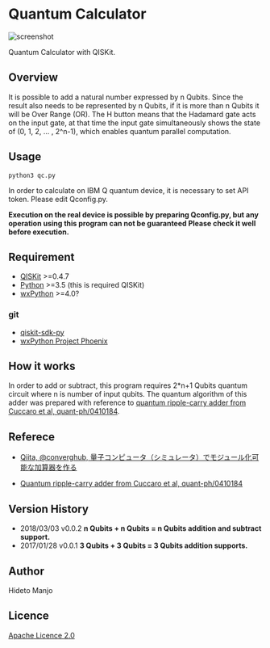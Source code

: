 # Quantum Calculator 
![screenshot](https://raw.github.com/wiki/hotstaff/qc/images/screen_shot.png "screen shot")

Quantum Calculator with QISKit.

## Overview

It is possible to add a natural number expressed by n Qubits.  Since the result also needs to be represented by n Qubits, if it is more than n Qubits it will be Over Range (OR). The H button means that the Hadamard gate acts on the input gate, at that time the input gate simultaneously shows the state of (0, 1, 2, ... , 2^n-1), which enables quantum parallel computation.

## Usage

```
python3 qc.py
```

In order to calculate on IBM Q quantum device, it is necessary to set API token. Please edit Qconfig.py.

**Execution on the real device is possible by preparing Qconfig.py, but any operation using this program can not be guaranteed Please check it well before execution.**

## Requirement

 * [QISKit](https://www.qiskit.org/) >=0.4.7
 * [Python](https://www.python.org/) >=3.5 (this is required QISKit)
 * [wxPython](https://www.wxpython.org/) >=4.0?

### git

 * [qiskit-sdk-py](https://github.com/QISKit/qiskit-sdk-py)
 * [wxPython Project Phoenix](https://github.com/wxWidgets/Phoenix)

## How it works
In order to add or subtract, this program requires  2*n+1 Qubits quantum circuit where n is number of input qubits. The quantum algorithm of this adder was prepared with reference to  [quantum ripple-carry adder from Cuccaro et al, quant-ph/0410184](https://arxiv.org/abs/quant-ph/0410184).

## Referece

 *  [Qiita, @converghub, 量子コンピュータ（シミュレータ）でモジュール化可能な加算器を作る](https://qiita.com/converghub/items/c61b2b91b311cf730e18)

 *  [Quantum ripple-carry adder from Cuccaro et al, quant-ph/0410184](https://arxiv.org/abs/quant-ph/0410184)

## Version History

 * 2018/03/03  v0.0.2 **n Qubits + n Qubits = n Qubits addition and subtract support.** 
 * 2017/01/28 v0.0.1 **3 Qubits + 3 Qubits = 3 Qubits addition supports.**

## Author

Hideto Manjo

## Licence

[Apache Licence 2.0](https://raw.githubusercontent.com/hotstaff/qc/master/LICENSE)
